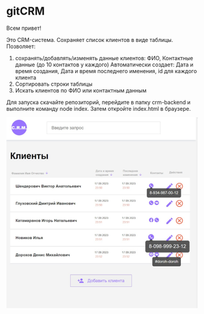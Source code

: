 # gitCRM

Всем привет!

Это CRM-система.
Сохраняет список клиентов в виде таблицы.
Позволяет:

1. сохранять/добавлять/изменять данные клиентов:
   ФИО, 
   Контактные данные (до 10 контактов у каждого)
   Автоматически создает:
   Дата и время создания, 
   Дата и время последнего именения, 
   id для каждого клиента
2. Сортировать строки таблицы
3. Искать клиентов по ФИО или контактным данным

Для запуска скачайте репозиторий, перейдите в папку crm-backend и выполните команду node index.
Затем откройте index.html в браузере.

![Screenshot](https://github.com/Manakovnik/gitCRM/blob/main/img/screenshot.jpg)
